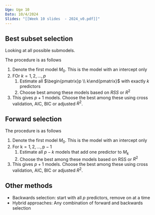 ```yaml
---
Uge: Uge 10
Dato: 10/4/2024
Slides: "[[Week 10 slides  - 2024_v0.pdf]]"
---
```

## Best subset selection
Looking at all possible submodels.

The procedure is as follows
1. Denote the first model $M_0$. This is the model with an intercept only
2. FOr $k=1,2,\dots, p$
	1. Estimate all $\begin{pmatrix}p \\ k\end{pmatrix}$ with exactly $k$ predictors
	2. Choose best among these models based on $RSS$ or $R^2$
3. This gives $p+1$ models. Choose the best among these using cross validation, AIC, BIC or adjusted $R^2$.

## Forward selection
The procedure is as follows
1. Denote the first model $M_0$. This is the model with an intercept only
2. For $\mathrm{k}=1,2, \ldots, \mathrm{p}-1$
	1. Estimate all $p-k$ models that add one predictor to $M_k$
	2. Choose the best among these models based on RSS or $R^2$
3. This gives $p+1$ models. Choose the best among these using cross validation, AIC, BIC or adjusted $R^2$.

## Other methods
- Backwards selection: start with all $p$ predictors, remove on at a time
- Hybrid approaches: Any combination of forward and backwards selection
